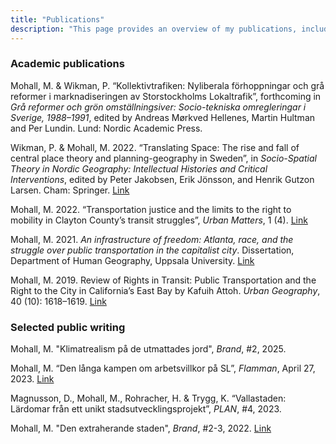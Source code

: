 ```yaml
---
title: "Publications"
description: "This page provides an overview of my publications, including both academic publications and public writing"
---
```


### Academic publications

Mohall, M. & Wikman, P. “Kollektivtrafiken: Nyliberala förhoppningar och grå reformer i marknadiseringen av Storstockholms Lokaltrafik”, forthcoming in _Grå reformer och grön omställningsiver: Socio-tekniska omregleringar i Sverige, 1988–1991_, edited by Andreas Mørkved Hellenes, Martin Hultman and Per Lundin. Lund: Nordic Academic Press.

<!--
Richard, Å., Mohall, M., & Molina, I. 2025. “Capturing Displacement: A Dialectical Mixed-Methods Approach to the Study of Renoviction – a Case from Sweden”. _International Journal of Urban and Regional Research_, 49 (4): 852-875. [Link](https://doi.org/10.1111/1468-2427.13318)
-->

Wikman, P. & Mohall, M. 2022. “Translating Space: The rise and fall of central place theory and planning-geography in Sweden”, in _Socio-Spatial Theory in Nordic Geography: Intellectual Histories and Critical Interventions_, edited by Peter Jakobsen, Erik Jönsson, and Henrik Gutzon Larsen. Cham: Springer. [Link](https://link.springer.com/chapter/10.1007/978-3-031-04234-8_3)

Mohall, M. 2022. “Transportation justice and the limits to the right to mobility in Clayton County’s transit struggles”, _Urban Matters_, 1 (4). [Link](https://urbanmattersjournal.com/transportation-justice-and-the-limits-to-the-right-to-mobility-in-clayton-countys-transit-struggles/)

Mohall, M. 2021. _An infrastructure of freedom: Atlanta, race, and the struggle over public transportation in the capitalist city_. Dissertation, Department of Human Geography, Uppsala University. [Link](https://urn.kb.se/resolve?urn=urn:nbn:se:uu:diva-449492)

Mohall, M. 2019. Review of Rights in Transit: Public Transportation and the Right to the City in California’s East Bay by Kafuih Attoh. _Urban Geography_, 40 (10): 1618–1619. [Link](https://doi.org/10.1080/02723638.2019.1674057)

### Selected public writing
Mohall, M. "Klimatrealism på de utmattades jord", _Brand_, #2, 2025.

Mohall, M. “Den långa kampen om arbetsvillkor på SL”, _Flamman_, April 27, 2023. [Link](https://www.flamman.se/den-langa-kampen-om-arbetsvillkor-pa-sl/)

Magnusson, D., Mohall, M., Rohracher, H. & Trygg, K. “Vallastaden: Lärdomar från ett unikt stadsutvecklingsprojekt”, _PLAN_, #4, 2023.

Mohall, M. "Den extraherande staden", _Brand_, #2-3, 2022. [Link](https://www.dropbox.com/scl/fi/gl9rgjgwuqjls7122lm3v/Mohall_Extraktion.pdf?rlkey=tlgnwpbmpcswkjwnseh0eaqn4&dl=0)




